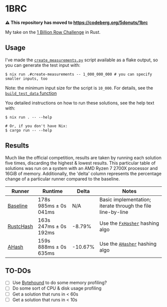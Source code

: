 # 1BRC

**:warning: This repository has moved to https://codeberg.org/5donuts/1brc**

My take on the [1 Billion Row Challenge](https://1brc.dev/) in Rust.

## Usage

I've made the [`create_measurements.py`](https://github.com/gunnarmorling/1brc/blob/main/src/main/python/create_measurements.py)
script available as a flake output, so you can generate the test input with:
```
$ nix run .#create-measurements -- 1_000_000_000 # you can specify smaller inputs, too
```
Note: the minimum input size for the script is `10_000`.
For details, see the [`build_test_data` function](https://github.com/gunnarmorling/1brc/blob/main/src/main/python/create_measurements.py#L108)

You detailed instructions on how to run these solutions, see the help text with:
```
$ nix run . -- --help

# Or, if you don't have Nix:
$ cargo run -- --help
```

## Results

Much like the official competition, results are taken by running each solution five times,
discarding the highest & lowest results.
This particular table of solutions was run on a system with an AMD Ryzen 7 2700X processor and
16GiB of memory.
Additionally, the 'delta' column represents the percentage change of a particular runner compared
to the baseline.

| Runner                                   | Runtime               | Delta   | Notes                                                                                               |
| ---------------------------------------- | --------------------- | ------  | --------------------------------------------------------------------------------------------------- |
| [Baseline](./src/runners/baseline.rs)    | 178s 985ms ± 0s 041ms | N/A     | Basic implementation; iterate through the file line-by-line                                         |
| [RustcHash](./src/runners/rustc_hash.rs) | 163s 247ms ± 0s 192ms | -8.79%  | Use the [`FxHasher`](https://docs.rs/rustc-hash/2.1.0/rustc_hash/struct.FxHasher.html) hashing algo |
| [AHash](./src/runners/ahash.rs)          | 159s 888ms ± 0s 635ms | -10.67% | Use the [`AHasher`](https://docs.rs/ahash/0.8.11/ahash/struct.AHasher.html) hashing algo            |

## TO-DOs

- [ ] Use [Bytehound](https://github.com/koute/bytehound) to do some memory profiling?
- [ ] Do some sort of CPU & disk usage profiling
- [ ] Get a solution that runs in < 60s
- [ ] Get a solution that runs in < 10s
